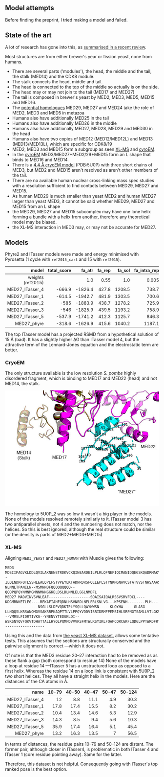 ## Model attempts

Before finding the preprint, I tried making a model and failed.

## State of the art

A lot of research has gone into this, as [summarised in a recent review](https://www.ncbi.nlm.nih.gov/pmc/articles/PMC6393861/).

Most structures are from either brewer's year or fission yeast, none from humans.

* There are several parts ('modules'), the head, the middle and the tail, the stalk (MED14) and the CDK8 module.
* The stalk connects the head, middle and tail.
* The head is connected to the top of the middle so actually is on the side.
* The head may or may not join to the tail (MED17 and MED27)
* The tail is composed in brewer's yeast by MED2, MED3, MED5, MED15 and MED16.
* The [potential homologues](https://academic.oup.com/nar/article/36/12/3993/1135622) MED29, MED27 and MED24 take the role of MED2, MED3 and MED5 in metazoa
* Humans also have additionally MED25 in the tail
* Humans also have additionally MED26 in the middle
* Humans also have additionally MED27, MED28, MED29 and MED30 in the head
* Humans also have two copies of MED12 (MED12/MED12L) and MED13 (MED13/MED13L), which are specific for CDK8/19
* MED2, MED3 and MED15 form a subgroup as seen [XL-MS](https://www.cell.com/cell/fulltext/S0092-8674(16)31147-3) and [cyroEM](https://www.cell.com/cell/fulltext/S0092-8674(14)00609-6).
* In the [cyroEM](https://www.cell.com/cell/fulltext/S0092-8674(14)00609-6) MED3/MED27+MED2/29+MED15 form an L shape that binds to MED16 and MED14.
* There is a [4.4 Å cryoEM model](https://www.nature.com/articles/nature21393) (PDB:5U0P) with three short chains of MED3, but MED2 and MED15 aren't resolved as aren't other members of the tail.
* There are no available human nuclear cross-linking mass spec studies with a resolution sufficient to find contacts between MED29, MED27 and MED15.
* As human MED29 is much smaller than yeast MED2 and human MED27 larger than yeast MED3, it cannot be said whether MED29, MED27 and MED15 from an L shape
* the MED29, MED27 and MED15 subcomplex may have one lone helix forming a bundle with a helix from another, therefore any theoretical model may be biased.
* the XL-MS interaction in MED3 may, or may not be accurate for MED27.

## Models

Phyre2 and ITasser models were made and energy minimised with Pyrosetta (1 cycle with `ref2015_cart` and 15 with `ref2015`).


| model           |   total_score |   fa_atr |   fa_rep |   fa_sol |   fa_intra_rep |   fa_elec |   fa_dun |   rama_prepro |   omega |
|----------------:|--------------:|---------:|---------:|---------:|---------------:|----------:|---------:|--------------:|--------:|
| weights (ref2015)         |              |     1.0  |  0.55  |  1.0  |  0.005  |  1.0  |  0.7  |  0.45  |  0.4   |
|  MED27_ITasser_4 |        -666.9 |  -1826.4 |    427.8 |   1208.5 |          738.7 |    -581.2 |    528.1 |         240.6 |    88.1 |
|  MED27_ITasser_1 |        -614.5 |  -1942.7 |    481.9 |   1303.5 |          700.6 |    -604.1 |    545.2 |         402   |   102.6 |
|  MED27_ITasser_2 |        -585   |  -1883.9 |    438.7 |   1278.2 |          725.9 |    -593.4 |    545.7 |         404.3 |   122.9 |
|  MED27_ITasser_3 |        -546   |  -1825.9 |    439.5 |   1193.2 |          758.9 |    -534.2 |    515.9 |         380.2 |   136.7 |
|  MED27_ITasser_5 |        -537.9 |  -1741.2 |    412.3 |   1125.7 |          846.3 |    -503.7 |    526.1 |         289   |   107.7 |
|  MED27_phyre     |        -318.6 |  -1626.9 |    415.6 |   1040.2 |         1187.1 |    -451.6 |    525.9 |         562.1 |    56.7 |


The top ITasser model has a projected RSMD from a hypothetical solution of 15 Å (bad).
It has a slightly higher ∆G than ITasser model 4, 
but the attractive term of the Lennard-Jones equation and the electrostatic term are better.

### CryoEM
The only structure available is the low resolution _S. pombe_ highly disordered fragment, which is binding to MED17 and MED22 (head)
and not MED14, the stalk.

![MED27_5U0P](MED27_5U0P.jpg)

The homology to 5U0P_2 was so low it wasn't a big player in the models. None of the models resolved remotely similarly to it.
ITasser model 3 has two antiparallel sheets, not 4 and the numbering does not match, nor the helices.
So this is best ignored, although the real structure could be similar (or the density is parts of MED2+MED3+MED15)

### XL-MS
Aligning `MED3_YEAST` and `MED27_HUMAN` with Muscle gives the following:

    MED3  MDSIIPAGVKLDDLQVILAKNENETRDKVCKQINEARDEILPLRLQFNEFIQIMANIDQEGSKQADRMAKYLHIRDK--ILQLNDRFQTLSSHLEALQPLFSTVPEYLKTADNRDRSFQLLEPLSTYNKNGNAVCSTATVVSTNHSAAASTPTTTATPHANPITHAHSLSNPNSTATMQHNPLAGKRGPKSGSTMGTPTVHNSTAAAPIAAPKKPRKPRQTKKAKAQAQAQAQAQAQVYAQQSTVQTPITASMAAALPNPTPSMINSVSPTNVMGTPLTNMMSPMGNAYSMGAQNQGGQVSMSQFNGSGNGSNPNTNTNSNNTPLQSQL-NLNNLTPANILN--MSMNNDFQQQQQQQQQ--QQQPQPQYNMNMGMNNMNNGGKELDSLDLNNLELGGLNMDFL
    MED27 MADVINVSVNLEAF-------------------SQAISAIQALRSSVSRVFDCL----KDGMRNKETLEG----REKAFIAHFQDNLHSVNRDLNELERLSNLVG---KPSENH--------PLH------------------NSGLLSLDPVQDKTPLYSQLLQAYKWSN-----KLQYHA-----GLASG-LLNQQSLKRSANQMGVSAKRRPKAQPTTLVLPPQYVDDVISRIDRMFPEMSIHLSRPNGTSAMLLVTLGKVLKVIV---VMRSLFIDRTIVKG--YNENVYTEDGKLDI--WSKSNYQVFQKVTDHATTALLHYQLPQMPDVVVRSFMTWLRSYIKLFQAPCQRCGKFLQDGLPPTWRDFRTLEAFHDTCRQ-------------------

Using this and the data from [the yeast XL-MS dataset](https://www.cell.com/cell/fulltext/S0092-8674(16)31147-3),
allows some tentative tests. This assumes that the sections are structurally conserved and the pairwise alignment is correct
—which it does not.

Of note is that the MED3 residue 20–27 interaction had to be removed as as these flank a gap (both correspond to residue 14)
None of the models have a loop at residue 14 —ITasser 5 has a unstructured loop as opposed to a first helix. Whereas the residue 14 on a loop link is consistent with 5U0P_2 two short helices.
They all have a straight helix in the models.
Here are the distances of the CA atoms in Å.


| name                        |   10-79 |   40-50 |   40-47 |   50-47 |   50-124 |
|-----------------------------:|--------:|--------:|--------:|--------:|---------:|
|  MED27_ITasser_4 |    12   |     8.8 |    11.1 |     4.9 |     30.3 |
|  MED27_ITasser_1 |    17.8 |    17.4 |    15.5 |     8.2 |     30.2 |
|  MED27_ITasser_2 |    10.4 |    13.4 |    14.6 |     5.3 |     12.9 |
|  MED27_ITasser_3 |    14.3 |     8.5 |     9.4 |     5.6 |     10.3 |
|  MED27_ITasser_5 |    35.9 |    17.4 |    16.4 |     5.1 |     45.4 |
|  MED27_phyre    |    13.2 |    16.3 |    13.5 |     7   |     56.5 |

In terms of distances, the residue pairs 10–79 and 50–124 are distant.
The former pair, although closer in ITasser4, is problematic in both ITasser 4 and ITasser 1 (core residue pointing away).
Same for the latter.

Therefore, this dataset is not helpful. Consequently going with ITasser's top ranked pose is the best option.